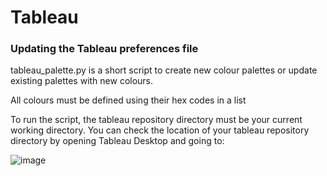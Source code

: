 # Tableau

### Updating the Tableau preferences file
tableau_palette.py is a short script to create new colour palettes or update existing palettes with new colours.

All colours must be defined using their hex codes in a list

To run the script, the tableau repository directory must be your current working directory. You can check the location of your tableau repository directory by opening Tableau Desktop and going to:

![image](https://user-images.githubusercontent.com/46031321/222986761-1e69857f-a321-4df3-afda-bb0f625cb9f6.png)
